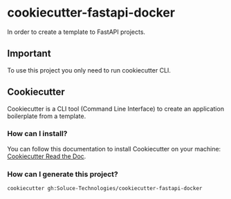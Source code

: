 # cookiecutter-fastapi-docker

In order to create a template to FastAPI projects.

## Important

To use this project you only need to run cookiecutter CLI.

## Cookiecutter

Cookiecutter is a CLI tool (Command Line Interface) to create an application boilerplate from a template.

### How can I install?

You can follow this documentation to install Cookiecutter on your machine: [Cookiecutter Read the Doc](https://cookiecutter.readthedocs.io/en/stable/installation.html).

### How can I generate this project?

```bash
cookiecutter gh:Soluce-Technologies/cookiecutter-fastapi-docker
```
